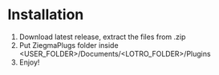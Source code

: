 # Installation
1. Download latest release, extract the files from .zip
2. Put ZiegmaPlugs folder inside <USER_FOLDER>/Documents/<LOTRO_FOLDER>/Plugins
3. Enjoy!
